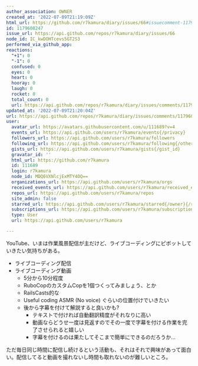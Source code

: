 ```yaml
---
author_association: OWNER
created_at: '2022-07-09T21:19:09Z'
html_url: https://github.com/r7kamura/diary/issues/66#issuecomment-1179608247
id: 1179608247
issue_url: https://api.github.com/repos/r7kamura/diary/issues/66
node_id: IC_kwDOHTcevs5GT2S3
performed_via_github_app: 
reactions:
  "+1": 0
  "-1": 0
  confused: 0
  eyes: 0
  heart: 0
  hooray: 0
  laugh: 0
  rocket: 0
  total_count: 0
  url: https://api.github.com/repos/r7kamura/diary/issues/comments/1179608247/reactions
updated_at: '2022-07-09T21:20:04Z'
url: https://api.github.com/repos/r7kamura/diary/issues/comments/1179608247
user:
  avatar_url: https://avatars.githubusercontent.com/u/111689?v=4
  events_url: https://api.github.com/users/r7kamura/events{/privacy}
  followers_url: https://api.github.com/users/r7kamura/followers
  following_url: https://api.github.com/users/r7kamura/following{/other_user}
  gists_url: https://api.github.com/users/r7kamura/gists{/gist_id}
  gravatar_id: ''
  html_url: https://github.com/r7kamura
  id: 111689
  login: r7kamura
  node_id: MDQ6VXNlcjExMTY4OQ==
  organizations_url: https://api.github.com/users/r7kamura/orgs
  received_events_url: https://api.github.com/users/r7kamura/received_events
  repos_url: https://api.github.com/users/r7kamura/repos
  site_admin: false
  starred_url: https://api.github.com/users/r7kamura/starred{/owner}{/repo}
  subscriptions_url: https://api.github.com/users/r7kamura/subscriptions
  type: User
  url: https://api.github.com/users/r7kamura

---
```

YouTube、いまは作業風景配信が主だけど、ライブコーディングにピボットしていきたい気持ちがある。

- ライブコーディング配信
- ライブコーディング動画
    - 5分から10分程度
    - RuboCopのカスタムCopを1個つくってみましょう、とか
    - RailsCasts的な
    - Useful coding ASMR (No voice) ぐらいの位置付けでいきたい
    - 後から字幕を付けて解説すると良いかも?
        - テキストで付ければ自動翻訳精度がそれなりに高い
        - 動画ならどうせ一度は見返すのでその一度で字幕を付ける作業を完了させられると嬉しい
        - 字幕を付けるのは果たしてそこまで簡単にできるのだろうか…

ただ毎日同じ時間に配信し続けるという活動も、それはそれで興味があって面白い。配信してると動画を撮れないし時間も取れないのが難しいところ。